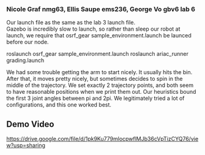 
### Nicole Graf nmg63, Ellis Saupe ems236, George Vo gbv6 lab 6

Our launch file as the same as the lab 3 launch file.  
Gazebo is incredibly slow to launch, so rather than sleep our robot at launch, we require that osrf_gear sample_environment.launch be launced before our node.

roslaunch osrf_gear sample_environment.launch
roslaunch ariac_runner grading.launch

We had some trouble getting the arm to start nicely.  It usually hits the bin.  After that, it moves pretty nicely, but sometimes decides to spin in the middle of the trajectory.  We set exactly 2 trajectory points, and both seem to have reasonable positions when we print them out.  Our heuristics bound the first 3 joint angles between pi and 2pi.  We legitimately tried a lot of configurations, and this one worked best.  

## Demo Video
https://drive.google.com/file/d/1pk9Ku779mlocpwflMJb36cVpTizCYQ76/view?usp=sharing